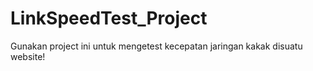 # LinkSpeedTest_Project
Gunakan project ini untuk mengetest kecepatan jaringan kakak disuatu website!
